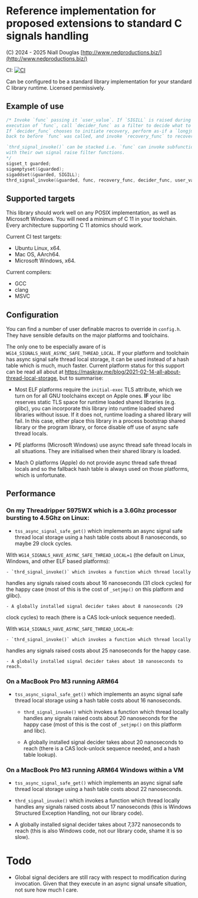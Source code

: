 # Reference implementation for proposed extensions to standard C signals handling

(C) 2024 - 2025 Niall Douglas [http://www.nedproductions.biz/](http://www.nedproductions.biz/)

CI: [![CI](https://github.com/ned14/wg14_signals/actions/workflows/ci.yml/badge.svg)](https://github.com/ned14/wg14_signals/actions/workflows/ci.yml)

Can be configured to be a standard library implementation for your
standard C library runtime. Licensed permissively.

## Example of use

```c
/* Invoke `func` passing it `user_value`. If `SIGILL` is raised during the
execution of `func`, call `decider_func` as a filter to decide what to do.
If `decider_func` chooses to initiate recovery, perform as-if a `longjmp()`
back to before `func` was called, and invoke `recovery_func` to recover.

`thrd_signal_invoke()` can be stacked i.e. `func` can invoke subfunctions
with their own signal raise filter functions.
*/
sigset_t guarded;
sigemptyset(&guarded);
sigaddset(&guarded, SIGILL);
thrd_signal_invoke(&guarded, func, recovery_func, decider_func, user_value);
```

## Supported targets

This library should work well on any POSIX implementation, as well as
Microsoft Windows. You will need a minimum of C 11 in your toolchain.
Every architecture supporting C 11 atomics should work.

Current CI test targets:

- Ubuntu Linux, x64.
- Mac OS, AArch64.
- Microsoft Windows, x64.

Current compilers:

- GCC
- clang
- MSVC

## Configuration

You can find a number of user definable macros to override in `config.h`.
They have sensible defaults on the major platforms and toolchains.

The only one to be especially aware of is `WG14_SIGNALS_HAVE_ASYNC_SAFE_THREAD_LOCAL`.
If your platform and toolchain has async signal safe thread local storage,
it can be used instead of a hash table which is much, much faster. Current
platform status for this support can be read all about at
https://maskray.me/blog/2021-02-14-all-about-thread-local-storage, but to
summarise:

- Most ELF platforms require the `initial-exec` TLS attribute, which we
turn on for all GNU toolchains except on Apple ones. **IF** your libc
reserves static TLS space for runtime loaded shared libraries (e.g. glibc),
you can incorporate this library into runtime loaded shared libraries
without issue. If it does not, runtime loading a shared library will fail.
In this case, either place this library in a process bootstrap shared
library or the program library, or force disable off use of async safe
thread locals.

- PE platforms (Microsoft Windows) use async thread safe thread locals
in all situations. They are initialised when their shared library is
loaded.

- Mach O platforms (Apple) do not provide async thread safe thread locals
and so the fallback hash table is always used on those platforms, which
is unfortunate.

## Performance

### On my Threadripper 5975WX which is a 3.6Ghz processor bursting to 4.5Ghz on Linux:

- `tss_async_signal_safe_get()` which implements an async signal safe
thread local storage using a hash table costs about 8 nanoseconds, so
maybe 29 clock cycles.


With `WG14_SIGNALS_HAVE_ASYNC_SAFE_THREAD_LOCAL=1` (the default on Linux,
Windows, and other ELF based platforms):

    - `thrd_signal_invoke()` which invokes a function which thread locally
handles any signals raised costs about 16 nanoseconds (31 clock cycles)
for the happy case (most of this is the cost of `_setjmp()` on this platform
and glibc).

    - A globally installed signal decider takes about 8 nanoseconds (29
clock cycles) to reach (there is a CAS lock-unlock sequence needed).


With `WG14_SIGNALS_HAVE_ASYNC_SAFE_THREAD_LOCAL=0`:

    - `thrd_signal_invoke()` which invokes a function which thread locally
handles any signals raised costs about 25 nanoseconds for the happy case.

    - A globally installed signal decider takes about 10 nanoseconds to reach.

### On a MacBook Pro M3 running ARM64

- `tss_async_signal_safe_get()` which implements an async signal safe
thread local storage using a hash table costs about 16 nanoseconds.

    - `thrd_signal_invoke()` which invokes a function which thread locally
handles any signals raised costs about 20 nanoseconds for the happy case
(most of this is the cost of `_setjmp()` on this platform and libc).

    - A globally installed signal decider takes about 20 nanoseconds to reach
(there is a CAS lock-unlock sequence needed, and a hash table lookup).

### On a MacBook Pro M3 running ARM64 Windows within a VM

- `tss_async_signal_safe_get()` which implements an async signal safe
thread local storage using a hash table costs about 22 nanoseconds.

- `thrd_signal_invoke()` which invokes a function which thread locally
handles any signals raised costs about 17 nanoseconds (this is Windows
Structured Exception Handling, not our library code).

- A globally installed signal decider takes about 7,372 nanoseconds to reach
(this is also Windows code, not our library code, shame it is so slow).

# Todo

- Global signal deciders are still racy with respect to modification during
invocation. Given that they execute in an async signal unsafe situation,
not sure how much I care.
